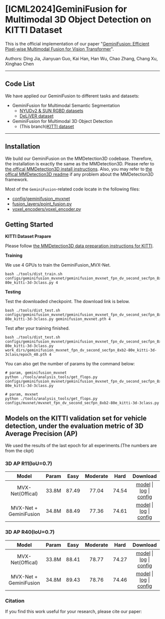 # [ICML2024]GeminiFusion for Multimodal 3D Object Detection on KITTI Dataset

This is the official implementation of our paper "[GeminiFusion: Efficient Pixel-wise Multimodal Fusion for Vision Transformer](Link)".

Authors: Ding Jia, Jianyuan Guo, Kai Han, Han Wu, Chao Zhang, Chang Xu, Xinghao Chen

----------------------------

## Code List

We have applied our GeminiFusion to different tasks and datasets:

* GeminiFusion for Multimodal Semantic Segmentation
  * [NYUDv2 & SUN RGBD datasets](https://github.com/JiaDingCN/GeminiFusion/tree/main)
  * [DeLiVER dataset](https://github.com/JiaDingCN/GeminiFusion/tree/DeLiVER)
* GeminiFusion for Multimodal 3D Object Detection
  * (This branch)[KITTI dataset](https://github.com/JiaDingCN/GeminiFusion/tree/3d_object_detection_kitti)
----------------

## Installation

We build our GeminiFusion on the MMDetection3D codebase. Therefore, the installation is exactly the same as the MMDetection3D. Please refer to [the offical MMDetection3D install instructions](https://mmdetection3d.readthedocs.io/en/latest/get_started.html). Also, you may refer to [the offical MMDetection3D readme](./README_mmdet3d.md) if any problem about the MMDetection3D framework.

Most of the `GeminiFusion`-related code locate in the following files: 
* [config/geminifusion_mvxnet](configs/geminifusion_mvxnet/geminifusion_mvxnet_fpn_dv_second_secfpn_8xb2-80e_kitti-3d-3class.py)
* [fusion_layers/point_fusion.py](mmdet3d/models/layers/fusion_layers/point_fusion.py)
* [voxel_encoders/voxel_encoder.py](mmdet3d/models/voxel_encoders/voxel_encoder.py)

## Getting Started

**KITTI Dataset Prapare**

Please follow [the MMDetection3D data preparation instructions for KITTI](https://mmdetection3d.readthedocs.io/en/v1.1.0/user_guides/dataset_prepare.html#kitti).

**Training**

We use 4 GPUs to train the GeminiFusion_MVX-Net.
```shell
bash ./tools/dist_train.sh configs/geminifusion_mvxnet/geminifusion_mvxnet_fpn_dv_second_secfpn_8xb2-80e_kitti-3d-3class.py 4
```

**Testing**

Test the downloaded checkpoint. The download link is below.
```shell
bash ./tools/dist_test.sh configs/geminifusion_mvxnet/geminifusion_mvxnet_fpn_dv_second_secfpn_8xb2-80e_kitti-3d-3class.py geminifusion_mvxnet.pth 4 
```

Test after your training finished.
```shell
bash ./tools/dist_test.sh configs/geminifusion_mvxnet/geminifusion_mvxnet_fpn_dv_second_secfpn_8xb2-80e_kitti-3d-3class.py work_dirs/geminifusion_mvxnet_fpn_dv_second_secfpn_8xb2-80e_kitti-3d-3class/epoch_40.pth 4 
```

You can also get the number of params by the command below:
```Shell
# param, geminifusion_mvxnet
python ./tools/analysis_tools/get_flops.py configs/geminifusion_mvxnet/geminifusion_mvxnet_fpn_dv_second_secfpn_8xb2-80e_kitti-3d-3class.py

# param, mvxnet
python ./tools/analysis_tools/get_flops.py configs/mvxnet/mvxnet_fpn_dv_second_secfpn_8xb2-80e_kitti-3d-3class.py
```

## Models on the KITTI validation set for vehicle detection, under the evaluation metric of 3D Average Precision (AP)

We used the results of the last epoch for all experiments.(The numbers are from the ckpt)                                             

### 3D AP R11(IoU=0.7) 

| Model |Param| Easy | Moderate | Hard | Download |
|:-------:|:--------:|:--------:|:-------:|:-------------------:|:--------:|
| MVX-Net(Offical) | 33.8M|87.49| 77.04| 74.54 | [model](https://download.openmmlab.com/mmdetection3d/v1.1.0_models/mvxnet/mvxnet_fpn_dv_second_secfpn_8xb2-80e_kitti-3d-3class/mvxnet_fpn_dv_second_secfpn_8xb2-80e_kitti-3d-3class-8963258a.pth) &#124; [log](https://download.openmmlab.com/mmdetection3d/v1.1.0_models/mvxnet/mvxnet_fpn_dv_second_secfpn_8xb2-80e_kitti-3d-3class/mvxnet_fpn_dv_second_secfpn_8xb2-80e_kitti-3d-3class-20230424_132228.log) &#124; [config](configs/mvxnet/mvxnet_fpn_dv_second_secfpn_8xb2-80e_kitti-3d-3class.py) |
| MVX-Net + GeminiFusion |34.8M|  88.49| 77.36| 74.61 | [model](https://github.com/JiaDingCN/GeminiFusion/releases/download/CheckPoint_and_Log/geminifusion_mvxnet.pth) &#124; [log](https://github.com/JiaDingCN/GeminiFusion/releases/download/CheckPoint_and_Log/geminifusion_mvxnet_training.log) &#124; [config](configs/geminifusion_mvxnet/geminifusion_mvxnet_fpn_dv_second_secfpn_8xb2-80e_kitti-3d-3class.py) |

### 3D AP R40(IoU=0.7) 

| Model | Param|Easy | Moderate | Hard | Download |
|:-------:|:--------:|:--------:|:-------:|:-------------------:|:--------:|
| MVX-Net(Offical) |33.8M| 88.41| 78.77| 74.27  | [model](https://download.openmmlab.com/mmdetection3d/v1.1.0_models/mvxnet/mvxnet_fpn_dv_second_secfpn_8xb2-80e_kitti-3d-3class/mvxnet_fpn_dv_second_secfpn_8xb2-80e_kitti-3d-3class-8963258a.pth) &#124; [log](https://download.openmmlab.com/mmdetection3d/v1.1.0_models/mvxnet/mvxnet_fpn_dv_second_secfpn_8xb2-80e_kitti-3d-3class/mvxnet_fpn_dv_second_secfpn_8xb2-80e_kitti-3d-3class-20230424_132228.log) &#124; [config](configs/mvxnet/mvxnet_fpn_dv_second_secfpn_8xb2-80e_kitti-3d-3class.py) |
| MVX-Net + GeminiFusion | 34.8M| 89.43| 78.76| 74.46  | [model](https://github.com/JiaDingCN/GeminiFusion/releases/download/CheckPoint_and_Log/geminifusion_mvxnet.pth) &#124; [log](https://github.com/JiaDingCN/GeminiFusion/releases/download/CheckPoint_and_Log/geminifusion_mvxnet_training.log) &#124; [config](configs/geminifusion_mvxnet/geminifusion_mvxnet_fpn_dv_second_secfpn_8xb2-80e_kitti-3d-3class.py) |

### Citation

If you find this work useful for your research, please cite our paper:

<!-- ```
@misc{rukhovich2023tr3d,
  doi = {10.48550/ARXIV.2302.02858},
  url = {https://arxiv.org/abs/2302.02858},
  author = {Rukhovich, Danila and Vorontsova, Anna and Konushin, Anton},
  title = {TR3D: Towards Real-Time Indoor 3D Object Detection},
  publisher = {arXiv},
  year = {2023}
}
``` -->
